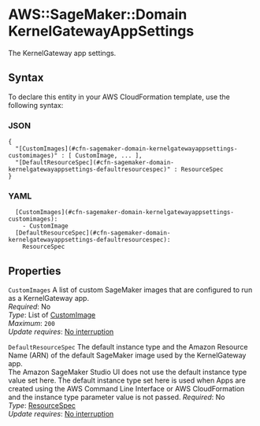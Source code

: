# AWS::SageMaker::Domain KernelGatewayAppSettings<a name="aws-properties-sagemaker-domain-kernelgatewayappsettings"></a>

The KernelGateway app settings\.

## Syntax<a name="aws-properties-sagemaker-domain-kernelgatewayappsettings-syntax"></a>

To declare this entity in your AWS CloudFormation template, use the following syntax:

### JSON<a name="aws-properties-sagemaker-domain-kernelgatewayappsettings-syntax.json"></a>

```
{
  "[CustomImages](#cfn-sagemaker-domain-kernelgatewayappsettings-customimages)" : [ CustomImage, ... ],
  "[DefaultResourceSpec](#cfn-sagemaker-domain-kernelgatewayappsettings-defaultresourcespec)" : ResourceSpec
}
```

### YAML<a name="aws-properties-sagemaker-domain-kernelgatewayappsettings-syntax.yaml"></a>

```
  [CustomImages](#cfn-sagemaker-domain-kernelgatewayappsettings-customimages): 
    - CustomImage
  [DefaultResourceSpec](#cfn-sagemaker-domain-kernelgatewayappsettings-defaultresourcespec): 
    ResourceSpec
```

## Properties<a name="aws-properties-sagemaker-domain-kernelgatewayappsettings-properties"></a>

`CustomImages`  <a name="cfn-sagemaker-domain-kernelgatewayappsettings-customimages"></a>
A list of custom SageMaker images that are configured to run as a KernelGateway app\.  
*Required*: No  
*Type*: List of [CustomImage](aws-properties-sagemaker-domain-customimage.md)  
*Maximum*: `200`  
*Update requires*: [No interruption](https://docs.aws.amazon.com/AWSCloudFormation/latest/UserGuide/using-cfn-updating-stacks-update-behaviors.html#update-no-interrupt)

`DefaultResourceSpec`  <a name="cfn-sagemaker-domain-kernelgatewayappsettings-defaultresourcespec"></a>
The default instance type and the Amazon Resource Name \(ARN\) of the default SageMaker image used by the KernelGateway app\.  
The Amazon SageMaker Studio UI does not use the default instance type value set here\. The default instance type set here is used when Apps are created using the AWS Command Line Interface or AWS CloudFormation and the instance type parameter value is not passed\.
*Required*: No  
*Type*: [ResourceSpec](aws-properties-sagemaker-domain-resourcespec.md)  
*Update requires*: [No interruption](https://docs.aws.amazon.com/AWSCloudFormation/latest/UserGuide/using-cfn-updating-stacks-update-behaviors.html#update-no-interrupt)